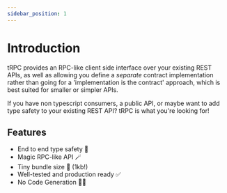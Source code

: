 ```yaml
---
sidebar_position: 1
---
```


# Introduction

tRPC provides an RPC-like client side interface over your existing REST APIs, as well as allowing you define a _separate_ contract implementation rather than going for a 'implementation is the contract' approach, which is best suited for smaller or simpler APIs.

If you have non typescript consumers, a public API, or maybe want to add type safety to your existing REST API? tRPC is what you're looking for!

## Features

- End to end type safety 🛟
- Magic RPC-like API 🪄
- Tiny bundle size 🌟 (1kb!)
- Well-tested and production ready ✅
- No Code Generation 🏃‍♀️
